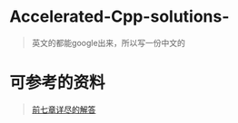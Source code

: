 # Accelerated-Cpp-solutions-
> 英文的都能google出来，所以写一份中文的

# 可参考的资料
> [前七章详尽的解答](http://mathalope.co.uk/accelerated-c-solutions)
